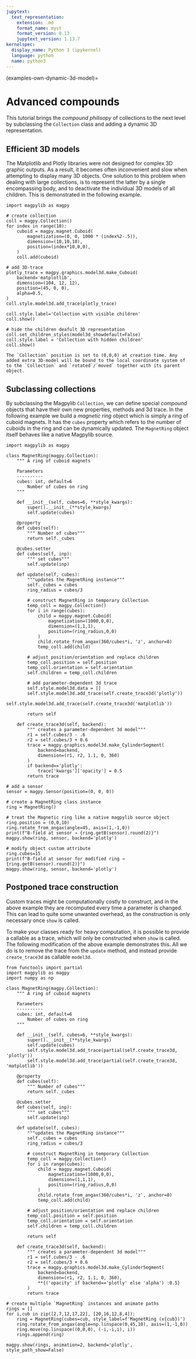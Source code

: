 ```yaml
---
jupytext:
  text_representation:
    extension: .md
    format_name: myst
    format_version: 0.13
    jupytext_version: 1.13.7
kernelspec:
  display_name: Python 3 (ipykernel)
  language: python
  name: python3
---
```


(examples-own-dynamic-3d-model)=

# Advanced compounds

This tutorial brings the *compound philisopy* of collections to the next level by subclassing the `Collection` class and adding a dynamic 3D representation.

## Efficient 3D models

The Matplotlib and Plotly libraries were not designed for complex 3D graphic outputs. As a result, it becomes often inconvenient and slow when attempting to display many 3D objects. One solution to this problem when dealing with large collections, is to represent the latter by a single encompassing body, and to deactivate the individual 3D models of all children. This is demonstrated in the following example.

```{code-cell} ipython3
import magpylib as magpy

# create collection
coll = magpy.Collection()
for index in range(10):
    cuboid = magpy.magnet.Cuboid(
        magnetization=(0, 0, 1000 * (index%2-.5)),
        dimension=(10,10,10),
        position=(index*10,0,0),
    )
    coll.add(cuboid)

# add 3D-trace
plotly_trace = magpy.graphics.model3d.make_Cuboid(
    backend='matplotlib',
    dimension=(104, 12, 12),
    position=(45, 0, 0),
    alpha=0.5,
)
coll.style.model3d.add_trace(plotly_trace)

coll.style.label='Collection with visible children'
coll.show()

# hide the children deafult 3D representation
coll.set_children_styles(model3d_showdefault=False)
coll.style.label = 'Collection with hidden children'
coll.show()
```

```{note}
The `Collection` position is set to (0,0,0) at creation time. Any added extra 3D-model will be bound to the local coordinate system of to the `Collection` and `rotated`/`moved` together with its parent object.
```

## Subclassing collections

By subclassing the Magpylib `Collection`, we can define special _compound_ objects that have their own new properties, methods and 3d trace. In the following example we build a _magnetic ring_ object which is simply a ring of cuboid magnets. It has the `cubes` property which refers to the number of cuboids in the ring and can be dynamically updated. The `MagnetRing` object itself behaves like a native Magpylib source.

```{code-cell} ipython3
import magpylib as magpy

class MagnetRing(magpy.Collection):
    """ A ring of cuboid magnets

    Parameters
    ----------
    cubes: int, default=6
        Number of cubes on ring
    """

    def __init__(self, cubes=6, **style_kwargs):
        super().__init__(**style_kwargs)
        self.update(cubes)

    @property
    def cubes(self):
        """ Number of cubes"""
        return self._cubes

    @cubes.setter
    def cubes(self, inp):
        """ set cubes"""
        self.update(inp)

    def update(self, cubes):
        """updates the MagnetRing instance"""
        self._cubes = cubes
        ring_radius = cubes/3

        # construct MagnetRing in temporary Collection
        temp_coll = magpy.Collection()
        for i in range(cubes):
            child = magpy.magnet.Cuboid(
                magnetization=(1000,0,0),
                dimension=(1,1,1),
                position=(ring_radius,0,0)
            )
            child.rotate_from_angax(360/cubes*i, 'z', anchor=0)
            temp_coll.add(child)

        # adjust position/orientation and replace children
        temp_coll.position = self.position
        temp_coll.orientation = self.orientation
        self.children = temp_coll.children

        # add parameter-dependent 3d trace
        self.style.model3d.data = []
        self.style.model3d.add_trace(self.create_trace3d('plotly'))
        self.style.model3d.add_trace(self.create_trace3d('matplotlib'))

        return self

    def create_trace3d(self, backend):
        """ creates a parameter-dependent 3d model"""
        r1 = self.cubes/3 - .6
        r2 = self.cubes/3 + 0.6
        trace = magpy.graphics.model3d.make_CylinderSegment(
            backend=backend,
            dimension=(r1, r2, 1.1, 0, 360)
        )
        if backend=='plotly':
            trace['kwargs']['opacity'] = 0.5
        return trace

# add a sensor
sensor = magpy.Sensor(position=(0, 0, 0))

# create a MagnetRing class instance
ring = MagnetRing()

# treat the Magnetic ring like a native magpylib source object
ring.position = (0,0,10)
ring.rotate_from_angax(angle=45, axis=(1,-1,0))
print(f"B-field at sensor → {ring.getB(sensor).round(2)}")
magpy.show(ring, sensor, backend='plotly')

# modify object custom attribute
ring.cubes=15
print(f"B-field at sensor for modified ring → {ring.getB(sensor).round(2)}")
magpy.show(ring, sensor, backend='plotly')
```

## Postponed trace construction

Custom traces might be computationally costly to construct, and in the above example they are recomputed every time a parameter is changed. This can lead to quite some unwanted overhead, as the construction is only necessary once `show` is called.

To make your classes ready for heavy computation, it is possible to provide a callable as a trace, which will only be constructed when `show` is called. The following modification of the above example demonstrates this. All we do is to remove the trace from the `update` method, and instead provide `create_trace3d` as callable `model3d`.

```{code-cell} ipython3
from functools import partial
import magpylib as magpy
import numpy as np

class MagnetRing(magpy.Collection):
    """ A ring of cuboid magnets

    Parameters
    ----------
    cubes: int, default=6
        Number of cubes on ring
    """

    def __init__(self, cubes=6, **style_kwargs):
        super().__init__(**style_kwargs)
        self.update(cubes)
        self.style.model3d.add_trace(partial(self.create_trace3d, 'plotly'))
        self.style.model3d.add_trace(partial(self.create_trace3d, 'matplotlib'))

    @property
    def cubes(self):
        """ Number of cubes"""
        return self._cubes

    @cubes.setter
    def cubes(self, inp):
        """ set cubes"""
        self.update(inp)

    def update(self, cubes):
        """updates the MagnetRing instance"""
        self._cubes = cubes
        ring_radius = cubes/3

        # construct MagnetRing in temporary Collection
        temp_coll = magpy.Collection()
        for i in range(cubes):
            child = magpy.magnet.Cuboid(
                magnetization=(1000,0,0),
                dimension=(1,1,1),
                position=(ring_radius,0,0)
            )
            child.rotate_from_angax(360/cubes*i, 'z', anchor=0)
            temp_coll.add(child)

        # adjust position/orientation and replace children
        temp_coll.position = self.position
        temp_coll.orientation = self.orientation
        self.children = temp_coll.children

        return self

    def create_trace3d(self, backend):
        """ creates a parameter-dependent 3d model"""
        r1 = self.cubes/3 - .6
        r2 = self.cubes/3 + 0.6
        trace = magpy.graphics.model3d.make_CylinderSegment(
            backend=backend,
            dimension=(r1, r2, 1.1, 0, 360),
            **{('opacity' if backend=='plotly' else 'alpha') :0.5}
        )
        return trace

# create multiple `MagnetRing` instances and animate paths
rings = []
for i,cub in zip([2,7,12,17,22], [20,16,12,8,4]):
    ring = MagnetRing(cubes=cub, style_label=f'MagnetRing (x{cub})')
    ring.rotate_from_angax(angle=np.linspace(0,45,10), axis=(1,-1,0))
    ring.move(np.linspace((0,0,0), (-i,-i,i), i))
    rings.append(ring)

magpy.show(rings, animation=2, backend='plotly', style_path_show=False)
```
